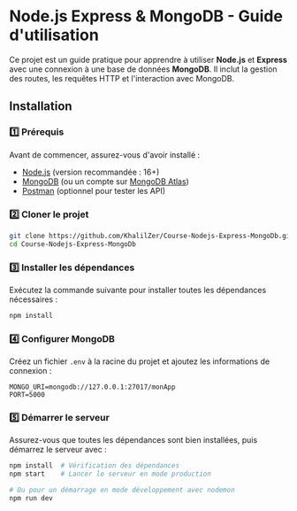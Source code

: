 # Node.js Express & MongoDB - Guide d'utilisation  
Ce projet est un guide pratique pour apprendre à utiliser **Node.js** et **Express** avec une connexion à une base de données **MongoDB**. Il inclut la gestion des routes, les requêtes HTTP et l'interaction avec MongoDB.  

## Installation  
### 1️⃣ Prérequis  
Avant de commencer, assurez-vous d'avoir installé :  
- [Node.js](https://nodejs.org/) (version recommandée : 16+)  
- [MongoDB](https://www.mongodb.com/try/download/community) (ou un compte sur [MongoDB Atlas](https://www.mongodb.com/cloud/atlas))  
- [Postman](https://www.postman.com/) (optionnel pour tester les API)  

### 2️⃣ Cloner le projet  
```sh
git clone https://github.com/KhalilZer/Course-Nodejs-Express-MongoDb.git
cd Course-Nodejs-Express-MongoDb
```

### 3️⃣ Installer les dépendances  
Exécutez la commande suivante pour installer toutes les dépendances nécessaires :  
```sh
npm install
```
### 4️⃣ Configurer MongoDB  

Créez un fichier `.env` à la racine du projet et ajoutez les informations de connexion :  

```env
MONGO_URI=mongodb://127.0.0.1:27017/monApp  
PORT=5000
```
### 5️⃣ Démarrer le serveur  

Assurez-vous que toutes les dépendances sont bien installées, puis démarrez le serveur avec :  

```sh
npm install  # Vérification des dépendances  
npm start    # Lancer le serveur en mode production  

# Ou pour un démarrage en mode développement avec nodemon  
npm run dev  



